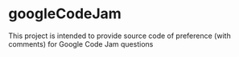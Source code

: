 # googleCodeJam
This project is intended to provide source code of preference (with comments) for Google Code Jam questions 
